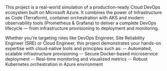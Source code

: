 This project is a real-world simulation of a production-ready Cloud DevOps ecosystem built on Microsoft Azure. It combines the power of Infrastructure as Code (Terraform), container orchestration with AKS and modern observability tools (Prometheus & Grafana) to deliver a complete DevOps lifecycle — from infrastructure provisioning to deployment and monitoring.

Whether you're targeting roles like DevOps Engineer, Site Reliability Engineer (SRE) or Cloud Engineer, this project demonstrates your hands-on expertise with cloud-native tools and principles such as:
 -- Automated, scalable infrastructure provisioning
 -- Secure Docker-based microservice deployment
 -- Real-time monitoring and visualized metrics
 -- Robust Kubernetes orchestration in Azure environment
